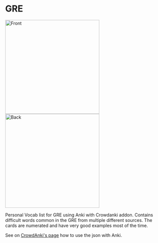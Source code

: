 # GRE

<img src="/../assets/front.png" alt="Front" width="300"> <img src="/../assets/back.png" alt="Back" width="300">

Personal Vocab list for GRE using Anki with Crowdanki addon.
Contains difficult words common in the GRE from multiple different sources. The cards are numerated and have very good examples most of the time.

See on [CrowdAnki's page](https://ankiweb.net/shared/info/1788670778#snapshots) how to use the json with Anki.
